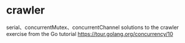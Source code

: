 # crawler
serial、concurrentMutex、concurrentChannel solutions to the crawler exercise from the Go tutorial https://tour.golang.org/concurrency/10
